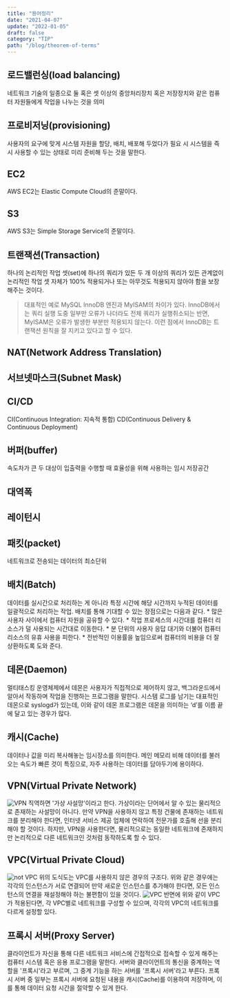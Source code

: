 ```yaml
---
title: "용어정리"
date: "2021-04-07"
update: "2022-01-05"
draft: false
category: "TIP"
path: "/blog/theorem-of-terms"
---
```


## 로드밸런싱(load balancing)
네트워크 기술의 일종으로 둘 혹은 셋 이상의 중앙처리장치 혹은 저장장치와 같은 컴퓨터 자원들에게 작업을 나누는 것을 의미

## 프로비저닝(provisioning)
사용자의 요구에 맞게 시스템 자원을 할당, 배치, 배포해 두었다가 필요 시 시스템을 즉시 사용할 수 있는 상태로 미리 준비해 두는 것을 말한다.

## EC2
AWS EC2는 Elastic Compute Cloud의 준말이다.

## S3
AWS S3는 Simple Storage Service의 준말이다.

## 트랜잭션(Transaction)
하나의 논리적인 작업 셋(set)에 하나의 쿼리가 있든 두 개 이상의 쿼리가 있든 관계없이 논리적인 작업 셋 자체가 100% 적용되거나 또는 아무것도 적용되지 않아야 함을 보장해주는 것이다.
> 대표적인 예로 MySQL InnoDB 엔진과  MyISAM의 차이가 있다. InnoDB에서는 쿼리 실행 도중 일부만 오류가 나더라도 전체 쿼리가 실행취소되는 반면, MyISAM은 오류가 발생한 부분만 적용되지 않는다. 이런 점에서 InnoDB는 트랜잭션 원칙을 잘 지키고 있다고 할 수 있다.


## NAT(Network Address Translation)

## 서브넷마스크(Subnet Mask)

## CI/CD
CI(Continuous Integration: 지속적 통합)
CD(Continuous Delivery & Continuous Deployment)

## 버퍼(buffer)
속도차가 큰 두 대상이 입출력을 수행할 때 효율성을 위해 사용하는 임시 저장공간 

## 대역폭
## 레이턴시
## 패킷(packet)
네트워크로 전송되는 데이터의 최소단위

## 배치(Batch)
데이터를 실시간으로 처리하는 게 아니라 특정 시간에 해당 시간까지 누적된 데이터를 일괄적으로 처리하는 작업. 배치를 통해 기대할 수 있는 장점으로는 다음과 같다.
	* 많은 사용자 사이에서 컴퓨터 자원을 공유할 수 있다.
	* 작업 프로세스의 시간대를 컴퓨터 리소스가 덜 사용되는 시간대로 이동한다.
	* 분 단위의 사용자 응답 대기와 더불어 컴퓨터 리소스의 유휴 사용을 피한다.
	* 전반적인 이용률을 높임으로써 컴퓨터의 비용을 더 잘 상환하도록 도와 준다.

## 데몬(Daemon)
멀티태스킹 운영체제에서 데몬은 사용자가 직접적으로 제어하지 않고, 백그라운드에서 알아서 작동하며 작업을 진행하는 프로그램을 말한다. 시스템 로그를 남기는 대표적인 데몬으로 syslogd가 있는데, 이와 같이 데몬 프로그램은 데몬을 의미하는 ‘d’를 이름 끝에 달고 있는 경우가 많다.

## 캐시(Cache)
데이터나 값을 미리 복사해놓는 임시장소를 의미한다. 메인 메모리 비해 데이터를 불러오는 속도가 빠른 것이 특징으로, 자주 사용하는 데이터를 담아두기에 용이하다.

## VPN(Virtual Private Network)
![VPN](https://miro.medium.com/max/700/1*5ewVo87W9HPO_0csubAMOQ.png)
직역하면 '가상 사설망'이라고 한다. 가상이라는 단어에서 알 수 있는 물리적으로 존재하는 사설망이 아니다. 만약 VPN을 사용하지 않고 특정 건물에 존재하는 네트워크를 분리해야 한다면, 인터넷 서비스 제공 업체에 연락하여 전문가를 호출해 선을 분리해야 할 것이다. 하지만, VPN을 사용한다면, 물리적으로는 동일한 네트워크에 존재하지만 논리적으로 다른 네트워크인 것처럼 동작하도록 할 수 있다.

## VPC(Virtual Private Cloud)
![not VPC](https://miro.medium.com/max/700/1*hZGJeN-4F6fLtus5XBJC_w.png)
위의 도식도는 VPC를 사용하지 않은 경우의 구조다. 위와 같은 경우에는 각각의 인스턴스가 서로 연결되어 만약 새로운 인스턴스를 추가해야 한다면, 모든 인스턴스의 연결을 재설정해야 하는 불편함이 있을 것이다.
![VPC](https://miro.medium.com/max/700/1*Ehn4uEQMtbmdPsU6MxVc3Q.png)
반면에 위와 같이 VPC가 적용된다면, 각 VPC별로 네트워크를 구성할 수 있으며, 각각의 VPC의 네트워크를 다르게 설정할 있다.

## 프록시 서버(Proxy Server)
클라이언트가 자신을 통해 다른 네트워크 서비스에 간접적으로 접속할 수 있게 해주는 컴퓨터 시스템 혹은 응용 프로그램을 말한다. 서버와 클라이언트의 통신을 중계하는 역할을 '프록시'라고 부르며, 그 중계 기능을 하는 서버를 '프록시 서버'라고 부른다.
프록시 서버 중 일부는 프록시 서버에 요청된 내용을 캐시(Cache)를 이용하여 저장하며, 이를 통해 데이터 요청 시간을 절약할 수 있게 한다.

